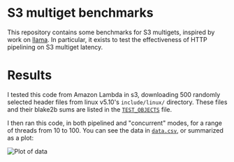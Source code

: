 # S3 multiget benchmarks

This repository contains some benchmarks for S3 multigets, inspired by
work on [llama](https://github.com/nelhage/llama/). In particular, it
exists to test the effectiveness of HTTP pipelining on S3 multiget
latency.

# Results

I tested this code from Amazon Lambda in s3, downloading 500 randomly
selected header files from linux v5.10's `include/linux/`
directory. These files and their blake2b sums are listed in the
[`TEST_OBJECTS`](blob/main/TEST_OBJECTS) file.

I then ran this code, in both pipelined and "concurrent" modes, for a
range of threads from 10 to 100. You can see the data in
[`data.csv`](blob/main/data.csv), or summarized as a plot:

![Plot of data](img/data.png)
